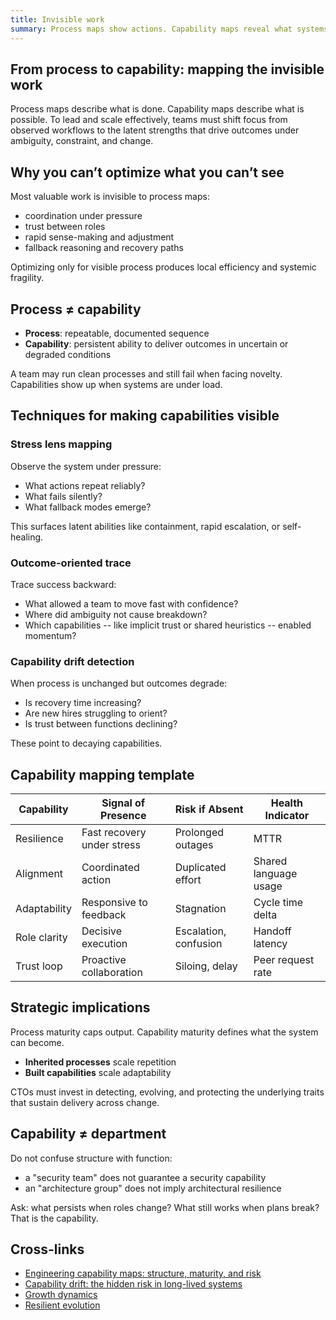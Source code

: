 ```yaml
---
title: Invisible work
summary: Process maps show actions. Capability maps reveal what systems can sustain under stress. Focus on what persists, not just what repeats.
---
```


## From process to capability: mapping the invisible work

Process maps describe what is done. Capability maps describe what is possible. To lead and scale effectively, teams must shift focus from observed workflows to the latent strengths that drive outcomes under ambiguity, constraint, and change.

## Why you can’t optimize what you can’t see

Most valuable work is invisible to process maps:

- coordination under pressure  
- trust between roles  
- rapid sense-making and adjustment  
- fallback reasoning and recovery paths

Optimizing only for visible process produces local efficiency and systemic fragility.

## Process ≠ capability

- **Process**: repeatable, documented sequence  
- **Capability**: persistent ability to deliver outcomes in uncertain or degraded conditions

A team may run clean processes and still fail when facing novelty. Capabilities show up when systems are under load.

## Techniques for making capabilities visible

### Stress lens mapping

Observe the system under pressure:

- What actions repeat reliably?  
- What fails silently?  
- What fallback modes emerge?

This surfaces latent abilities like containment, rapid escalation, or self-healing.

### Outcome-oriented trace

Trace success backward:

- What allowed a team to move fast with confidence?  
- Where did ambiguity not cause breakdown?  
- Which capabilities -- like implicit trust or shared heuristics -- enabled momentum?

### Capability drift detection

When process is unchanged but outcomes degrade:

- Is recovery time increasing?  
- Are new hires struggling to orient?  
- Is trust between functions declining?

These point to decaying capabilities.

## Capability mapping template

| Capability   | Signal of Presence            | Risk if Absent        | Health Indicator       |
| ------------ | ----------------------------- | --------------------- | ---------------------- |
| Resilience   | Fast recovery under stress    | Prolonged outages     | MTTR                   |
| Alignment    | Coordinated action            | Duplicated effort     | Shared language usage  |
| Adaptability | Responsive to feedback        | Stagnation            | Cycle time delta       |
| Role clarity | Decisive execution            | Escalation, confusion | Handoff latency        |
| Trust loop   | Proactive collaboration       | Siloing, delay        | Peer request rate      |

## Strategic implications

Process maturity caps output. Capability maturity defines what the system can become.

- **Inherited processes** scale repetition  
- **Built capabilities** scale adaptability

CTOs must invest in detecting, evolving, and protecting the underlying traits that sustain delivery across change.

## Capability ≠ department

Do not confuse structure with function:

- a "security team" does not guarantee a security capability  
- an "architecture group" does not imply architectural resilience

Ask: what persists when roles change? What still works when plans break? That is the capability.

## Cross-links

- [Engineering capability maps: structure, maturity, and risk](../notes/Engineering%20capability%20maps.%20Structure%2C%20maturity%2C%20and%20risk.md)  
- [Capability drift: the hidden risk in long-lived systems](../notes/Capability%20drift.%20the%20hidden%20risk%20in%20long-lived%20systems.md)  
- [Growth dynamics](../systems-under-drift/Growth%20dynamics.md)  
- [Resilient evolution](../essays/resilient-evolution/Trustworthy%20systems%20are%20slow%20to%20rot%2C%20not%20slow%20to%20change.md)
